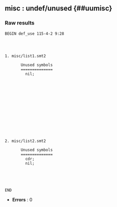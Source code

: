 ## misc : undef/unused {##uumisc}
### Raw results


~~~
BEGIN def_use 115-4-2 9:28




1. misc/list1.smt2
       
       Unused symbols
       ==============
         nil;
         
       
       











2. misc/list2.smt2
       
       Unused symbols
       ==============
         cdr;
         nil;
         
       
       


END
~~~

* **Errors** : 0

